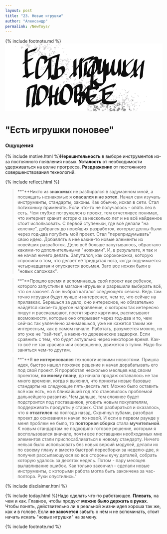 ```yaml
---
layout: post
title: "23. Новые игрушки"
author: "Александр"
permalink: /NewToys/
---
```

{% include footnote.md %}
<a href="/_cards/">!["Бесполезные попытки удержаться на гребне прогресса"](/_img/23.svg)</a>
# "Есть игрушки поновее"

### Ощущения
{% include motive.html %}**Нерешительность** в выборе инструментов из-за постоянного появления новых.  **Усталость** от необходимости удерживаться на волне прогресса. **Раздражение** от постоянного совершенствования технологий.

{% include reflect.html %}
>**"**Никто из **знакомых** не разбирался в задуманном мной, а посвящать незнакомых я **опасался и не хотел**. Начал сам изучать инструменты, стандарты, законы. Как обычно, искал в сети. Стал потихоньку применять. Если что-то не получалось - опять лез в сеть. Чем глубже погружался в проект, тем отчетливее понимал, что интернет хранит историю за несколько лет и не всё найденное стоит использовать. С первой ступеньки, где всё делали "на коленке", добрался до новейших разработок, которые долны были через год-два погубить мой проект. Стал "перепридумывать" свою идею. Добавлять в неё какие-то новые элементы из новейших разработок. Дело всё больше запутывалось, обрастало какими-то дополнительными "ножками". И, в результате, я так и не начал ничего делать. Запутался, как сороконожка, которую спросили о том, что делает её тридцатая нога, когда поднимается четырнадцатая и опускается восьмая. Зато все ножки были в "новых сапожках".  

>**"**Прошло время и вспоминаешь свой проект как ребенок, которого запустили в магазин игрушек и разрешили выбирать всё, что он захочет. А он выбрал каталог следующего сезона. Ведь там точно игрушки будут лучше и интереснее, чем те, что сейчас на прилавках. Берешься за дело, оно интересное, но обязательно найдётся какое-то другое направление, о котором так интересно пишут и рассказывают, постят яркие картинки, расписывают возможности, которые оно открывает через год-два и то, чем сейчас так увлечённо занимаешься, уже не кажется таким же интересным, как в самом начале. Работать, разумеется можно, но это уже не "хай-тек", а какие-то деревенские задворки. Если сравнить с тем, что будет актуально через некоторое время. Как-то всё не так красиво или совершенно, движется в тупик. Надо бы заняться чем-то другим.

>**"**Я **не интересовался** технологическими новостями. Пришла идея, быстро нашел похожее решение и начал дорабатывать его под свой проект. Я проработал несколько месяцев над своим проектом, **по моему плану**, до начала продаж оставалось не так много времени, когда я выяснил, что приняты новые базовые стандарты на следующие пять-десять лет. Можно было оставить всё как есть, но в ближайший год это становилось проблемой дальнейшего развития. Чем дальше, тем сложнее будет подстроится под поставщиков, угодить новым покупателям, поддерживать продукты у старых. Стал разбираться и оказалось, что я **откатился** на полгода назад. Скрипнул зубами, разобрал проект до основания и начал по новой. И если в первом раунде у меня проблем не было, то **повторная сборка** стала **мучительной**. К новым стандартам не подходило готовое решение, которым я воспользовался вначале, почти все поставщики необходимых мне элементов стали приспосабливаться к новому стандарту. Ничего нельзя было использовать без новых версий модулей, делали их по своему плану и вместо быстрой пересборки за неделю-две, я получил рассыпающуюся во все стороны кучу деталей, собрать которую удалось за десяток недель. Потом - пару месяцев вылавливание ошибок. Как только закончил - сделали новые инструменты, с которыми работа могла быть закончена за час-полтора. Руки опустились."     


{% include disclaimer.html %}

{% include today.html %}Надо сделать что-то работающее. **Плевать**, на чем и как. Главное, чтобы продукт **можно было держать в руках**. Чтобы понять, действительно ли в реальной жизни идея хороша так же, как и в голове. Если **не захочется** забыть о нём и не вспоминать, стоит начать искать "новые игрушки" на замену.  

{% include footnote.md %}

